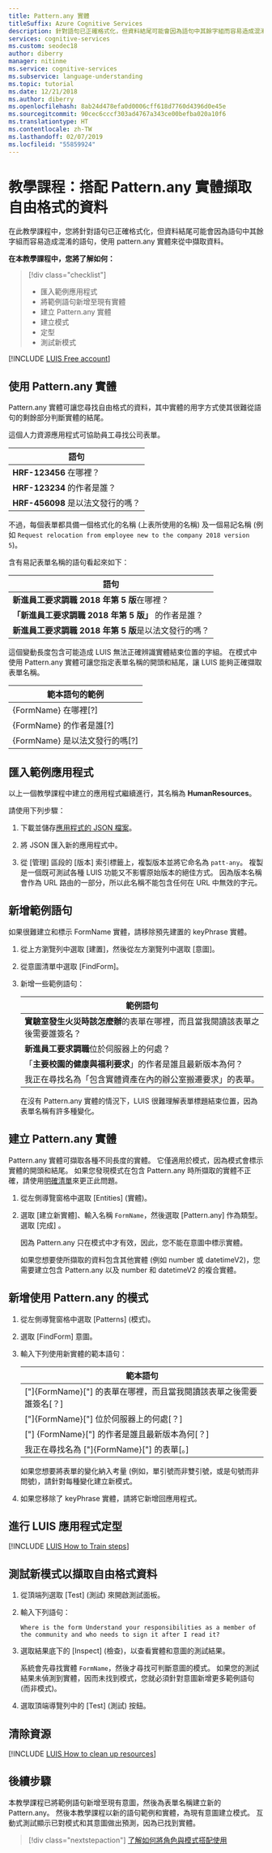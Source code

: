 ```yaml
---
title: Pattern.any 實體
titleSuffix: Azure Cognitive Services
description: 針對語句已正確格式化，但資料結尾可能會因為語句中其餘字組而容易造成混淆的語句，使用 pattern.any 實體來從中擷取資料。
services: cognitive-services
ms.custom: seodec18
author: diberry
manager: nitinme
ms.service: cognitive-services
ms.subservice: language-understanding
ms.topic: tutorial
ms.date: 12/21/2018
ms.author: diberry
ms.openlocfilehash: 8ab24d478efa0d0006cff618d7760d4396d0e45e
ms.sourcegitcommit: 90cec6cccf303ad4767a343ce00befba020a10f6
ms.translationtype: HT
ms.contentlocale: zh-TW
ms.lasthandoff: 02/07/2019
ms.locfileid: "55859924"
---
```

# <a name="tutorial-extract-free-form-data-with-patternany-entity"></a>教學課程：搭配 Pattern.any 實體擷取自由格式的資料

在此教學課程中，您將針對語句已正確格式化，但資料結尾可能會因為語句中其餘字組而容易造成混淆的語句，使用 pattern.any 實體來從中擷取資料。 

**在本教學課程中，您將了解如何：**

> [!div class="checklist"]
> * 匯入範例應用程式
> * 將範例語句新增至現有實體
> * 建立 Pattern.any 實體
> * 建立模式
> * 定型
> * 測試新模式

[!INCLUDE [LUIS Free account](../../../includes/cognitive-services-luis-free-key-short.md)]

## <a name="using-patternany-entity"></a>使用 Pattern.any 實體

Pattern.any 實體可讓您尋找自由格式的資料，其中實體的用字方式使其很難從語句的剩餘部分判斷實體的結尾。 

這個人力資源應用程式可協助員工尋找公司表單。 

|語句|
|--|
|**HRF-123456** 在哪裡？|
|**HRF-123234** 的作者是誰？|
|**HRF-456098** 是以法文發行的嗎？|

不過，每個表單都具備一個格式化的名稱 (上表所使用的名稱) 及一個易記名稱 (例如 `Request relocation from employee new to the company 2018 version 5`)。 

含有易記表單名稱的語句看起來如下：

|語句|
|--|
|**新進員工要求調職 2018 年第 5 版**在哪裡？|
|**「新進員工要求調職 2018 年第 5 版」** 的作者是誰？|
|**新進員工要求調職 2018 年第 5 版**是以法文發行的嗎？|

這個變動長度包含可能造成 LUIS 無法正確辨識實體結束位置的字組。 在模式中使用 Pattern.any 實體可讓您指定表單名稱的開頭和結尾，讓 LUIS 能夠正確擷取表單名稱。

|範本語句的範例|
|--|
|{FormName} 在哪裡[?]|
|{FormName} 的作者是誰[?]|
|{FormName} 是以法文發行的嗎[?]|

## <a name="import-example-app"></a>匯入範例應用程式
以上一個教學課程中建立的應用程式繼續進行，其名稱為 **HumanResources**。 

請使用下列步驟：

1.  下載並儲存[應用程式的 JSON 檔案](https://github.com/Azure-Samples/cognitive-services-language-understanding/blob/master/documentation-samples/tutorials/custom-domain-pattern-roles-HumanResources.json)。

2. 將 JSON 匯入新的應用程式中。

3. 從 [管理] 區段的 [版本] 索引標籤上，複製版本並將它命名為 `patt-any`。 複製是一個既可測試各種 LUIS 功能又不影響原始版本的絕佳方式。 因為版本名稱會作為 URL 路由的一部分，所以此名稱不能包含任何在 URL 中無效的字元。

## <a name="add-example-utterances"></a>新增範例語句 
如果很難建立和標示 FormName 實體，請移除預先建置的 keyPhrase 實體。 

1. 從上方瀏覽列中選取 [建置]，然後從左方瀏覽列中選取 [意圖]。

2. 從意圖清單中選取 [FindForm]。

3. 新增一些範例語句：

    |範例語句|
    |--|
    |**實驗室發生火災時該怎麼辦**的表單在哪裡，而且當我閱讀該表單之後需要誰簽名？|
    |**新進員工要求調職**位於伺服器上的何處？|
    |「**主要校園的健康與福利要求**」的作者是誰且最新版本為何？|
    |我正在尋找名為「包含實體資產在內的辦公室搬遷要求」的表單。 |

    在沒有 Pattern.any 實體的情況下，LUIS 很難理解表單標題結束位置，因為表單名稱有許多種變化。

## <a name="create-a-patternany-entity"></a>建立 Pattern.any 實體
Pattern.any 實體可擷取各種不同長度的實體。 它僅適用於模式，因為模式會標示實體的開頭和結尾。 如果您發現模式在包含 Pattern.any 時所擷取的實體不正確，請使用[明確清單](luis-concept-patterns.md#explicit-lists)來更正此問題。 

1. 從左側導覽窗格中選取 [Entities] \(實體\)。

2. 選取 [建立新實體]、輸入名稱 `FormName`，然後選取 [Pattern.any] 作為類型。 選取 [完成] 。 

    因為 Pattern.any 只在模式中才有效，因此，您不能在意圖中標示實體。 

    如果您想要使所擷取的資料包含其他實體 (例如 number 或 datetimeV2)，您需要建立包含 Pattern.any 以及 number 和 datetimeV2 的複合實體。

## <a name="add-a-pattern-that-uses-the-patternany"></a>新增使用 Pattern.any 的模式

1. 從左側導覽窗格中選取 [Patterns] \(模式\)。

2. 選取 [FindForm] 意圖。

3. 輸入下列使用新實體的範本語句：

    |範本語句|
    |--|
    |["]{FormName}["] 的表單在哪裡，而且當我閱讀該表單之後需要誰簽名[？]|
    |["]{FormName}["] 位於伺服器上的何處[？]|
    |["] {FormName}["] 的作者是誰且最新版本為何[？]|
    |我正在尋找名為 ["]{FormName}["] 的表單[。]|

    如果您想要將表單的變化納入考量 (例如，單引號而非雙引號，或是句號而非問號)，請針對每種變化建立新模式。

4. 如果您移除了 keyPhrase 實體，請將它新增回應用程式。 

## <a name="train-the-luis-app"></a>進行 LUIS 應用程式定型

[!INCLUDE [LUIS How to Train steps](../../../includes/cognitive-services-luis-tutorial-how-to-train.md)]

## <a name="test-the-new-pattern-for-free-form-data-extraction"></a>測試新模式以擷取自由格式資料
1. 從頂端列選取 [Test] \(測試\) 來開啟測試面板。 

2. 輸入下列語句： 

    `Where is the form Understand your responsibilities as a member of the community and who needs to sign it after I read it?`

3. 選取結果底下的 [Inspect] \(檢查\)，以查看實體和意圖的測試結果。

    系統會先尋找實體 `FormName`，然後才尋找可判斷意圖的模式。 如果您的測試結果未偵測到實體，因而未找到模式，您就必須針對意圖新增更多範例語句 (而非模式)。

4. 選取頂端導覽列中的 [Test] \(測試\) 按鈕。

## <a name="clean-up-resources"></a>清除資源

[!INCLUDE [LUIS How to clean up resources](../../../includes/cognitive-services-luis-tutorial-how-to-clean-up-resources.md)]

## <a name="next-steps"></a>後續步驟

本教學課程已將範例語句新增至現有意圖，然後為表單名稱建立新的 Pattern.any。 然後本教學課程以新的語句範例和實體，為現有意圖建立模式。 互動式測試顯示已對模式和其意圖做出預測，因為已找到實體。 

> [!div class="nextstepaction"]
> [了解如何將角色與模式搭配使用](luis-tutorial-pattern-roles.md)
